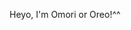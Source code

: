Heyo, I'm Omori or Oreo!^^
<!---
OmoriOreo/OmoriOreo is a ✨ special ✨ repository because its `README.md` (this file) appears on your GitHub profile.
You can click the Preview link to take a look at your changes.
--->
